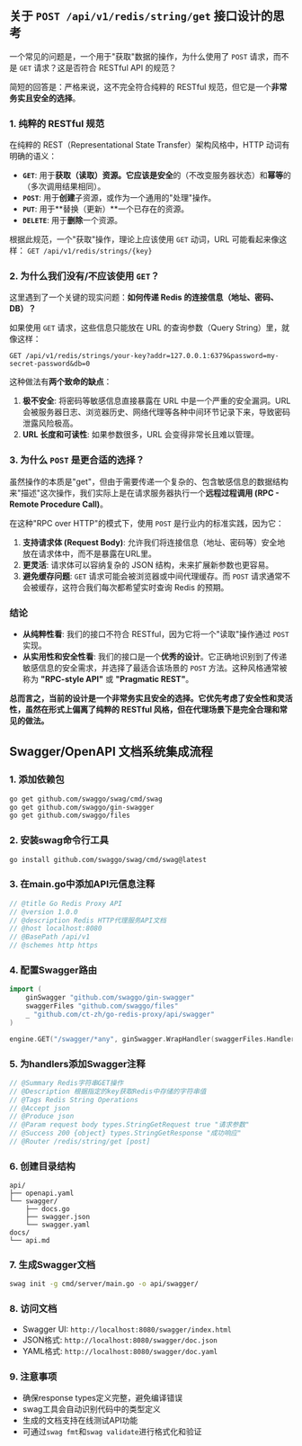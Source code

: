 
## 关于 `POST /api/v1/redis/string/get` 接口设计的思考

一个常见的问题是，一个用于"获取"数据的操作，为什么使用了 `POST` 请求，而不是 `GET` 请求？这是否符合 RESTful API 的规范？

简短的回答是：严格来说，这不完全符合纯粹的 RESTful 规范，但它是一个**非常务实且安全的选择**。

### 1. 纯粹的 RESTful 规范

在纯粹的 REST（Representational State Transfer）架构风格中，HTTP 动词有明确的语义：

- **`GET`**: 用于**获取（读取）**资源。它应该是**安全**的（不改变服务器状态）和**幂等**的（多次调用结果相同）。
- **`POST`**: 用于**创建**子资源，或作为一个通用的"处理"操作。
- **`PUT`**: 用于**替换（更新）**一个已存在的资源。
- **`DELETE`**: 用于**删除**一个资源。

根据此规范，一个"获取"操作，理论上应该使用 `GET` 动词，URL 可能看起来像这样：
`GET /api/v1/redis/strings/{key}`

### 2. 为什么我们没有/不应该使用 `GET`？

这里遇到了一个关键的现实问题：**如何传递 Redis 的连接信息（地址、密码、DB）？**

如果使用 `GET` 请求，这些信息只能放在 URL 的查询参数（Query String）里，就像这样：

```
GET /api/v1/redis/strings/your-key?addr=127.0.0.1:6379&password=my-secret-password&db=0
```

这种做法有**两个致命的缺点**：

1.  **极不安全**: 将密码等敏感信息直接暴露在 URL 中是一个严重的安全漏洞。URL 会被服务器日志、浏览器历史、网络代理等各种中间环节记录下来，导致密码泄露风险极高。
2.  **URL 长度和可读性**: 如果参数很多，URL 会变得非常长且难以管理。

### 3. 为什么 `POST` 是更合适的选择？

虽然操作的本质是"get"，但由于需要传递一个复杂的、包含敏感信息的数据结构来"描述"这次操作，我们实际上是在请求服务器执行一个**远程过程调用 (RPC - Remote Procedure Call)**。

在这种"RPC over HTTP"的模式下，使用 `POST` 是行业内的标准实践，因为它：

1.  **支持请求体 (Request Body)**: 允许我们将连接信息（地址、密码等）安全地放在请求体中，而不是暴露在URL里。
2.  **更灵活**: 请求体可以容纳复杂的 JSON 结构，未来扩展新参数也更容易。
3.  **避免缓存问题**: `GET` 请求可能会被浏览器或中间代理缓存。而 `POST` 请求通常不会被缓存，这符合我们每次都希望实时查询 Redis 的预期。

### 结论

- **从纯粹性看**: 我们的接口不符合 RESTful，因为它将一个"读取"操作通过 `POST` 实现。
- **从实用性和安全性看**: 我们的接口是一个**优秀的设计**。它正确地识别到了传递敏感信息的安全需求，并选择了最适合该场景的 `POST` 方法。这种风格通常被称为 **"RPC-style API"** 或 **"Pragmatic REST"**。

**总而言之，当前的设计是一个非常务实且安全的选择。它优先考虑了安全性和灵活性，虽然在形式上偏离了纯粹的 RESTful 风格，但在代理场景下是完全合理和常见的做法。**

## Swagger/OpenAPI 文档系统集成流程

### 1. 添加依赖包
```bash
go get github.com/swaggo/swag/cmd/swag
go get github.com/swaggo/gin-swagger
go get github.com/swaggo/files
```

### 2. 安装swag命令行工具
```bash
go install github.com/swaggo/swag/cmd/swag@latest
```

### 3. 在main.go中添加API元信息注释
```go
// @title Go Redis Proxy API
// @version 1.0.0
// @description Redis HTTP代理服务API文档
// @host localhost:8080
// @BasePath /api/v1
// @schemes http https
```

### 4. 配置Swagger路由
```go
import (
    ginSwagger "github.com/swaggo/gin-swagger"
    swaggerFiles "github.com/swaggo/files"
    _ "github.com/ct-zh/go-redis-proxy/api/swagger"
)

engine.GET("/swagger/*any", ginSwagger.WrapHandler(swaggerFiles.Handler))
```

### 5. 为handlers添加Swagger注释
```go
// @Summary Redis字符串GET操作
// @Description 根据指定的key获取Redis中存储的字符串值
// @Tags Redis String Operations
// @Accept json
// @Produce json
// @Param request body types.StringGetRequest true "请求参数"
// @Success 200 {object} types.StringGetResponse "成功响应"
// @Router /redis/string/get [post]
```

### 6. 创建目录结构
```
api/
├── openapi.yaml
└── swagger/
    ├── docs.go
    ├── swagger.json
    └── swagger.yaml
docs/
└── api.md
```

### 7. 生成Swagger文档
```bash
swag init -g cmd/server/main.go -o api/swagger/
```

### 8. 访问文档
- Swagger UI: `http://localhost:8080/swagger/index.html`
- JSON格式: `http://localhost:8080/swagger/doc.json`
- YAML格式: `http://localhost:8080/swagger/doc.yaml`

### 9. 注意事项
- 确保response types定义完整，避免编译错误
- swag工具会自动识别代码中的类型定义
- 生成的文档支持在线测试API功能
- 可通过`swag fmt`和`swag validate`进行格式化和验证
